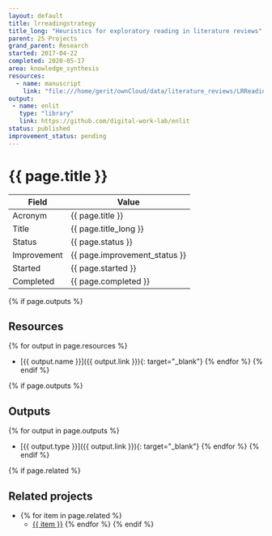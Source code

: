 ```yaml
---
layout: default
title: lrreadingstrategy
title_long: "Heuristics for exploratory reading in literature reviews"
parent: 25 Projects
grand_parent: Research
started: 2017-04-22
completed: 2020-05-17
area: knowledge_synthesis
resources:
  - name: manuscript
    link: "file:///home/gerit/ownCloud/data/literature_reviews/LRReadingStrategy Paper"
output:
 - name: enlit
   type: "library"
   link: https://github.com/digital-work-lab/enlit
status: published
improvement_status: pending
---
```


# {{ page.title }}

Field               | Value
------------------- | ----------------------------------
Acronym             | {{ page.title }}
Title               | {{ page.title_long }}
Status              | {{ page.status }}
Improvement         | {{ page.improvement_status }}
Started             | {{ page.started }}
Completed           | {{ page.completed }}

{% if page.outputs %}
## Resources

  {% for output in page.resources %}
  - [{{ output.name }}]({{ output.link }}){: target="_blank"}
  {% endfor %}
{% endif %}

{% if page.outputs %}
## Outputs

  {% for output in page.outputs %}
  - [{{ output.type }}]({{ output.link }}){: target="_blank"}
  {% endfor %}
{% endif %}

{% if page.related %}
## Related projects 

- {% for item in page.related %}
  - <a href="{{ item }}">{{ item }}</a>
{% endfor %}
{% endif %}
